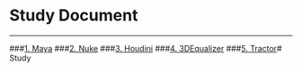 Study Document
=============
***
###[1. Maya](/Maya/readme.md)
###[2. Nuke](/Nuke/readme.md)
###[3. Houdini](/Houdini/readme.md)
###[4. 3DEqualizer](/3DEqualizer/readme.md)
###[5. Tractor](/Tractor/readme.md)# Study

